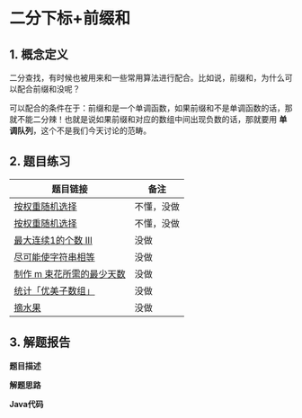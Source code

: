 # 二分下标+前缀和

## 1. 概念定义

二分查找，有时候也被用来和一些常用算法进行配合。比如说，前缀和，为什么可以配合前缀和没呢？

可以配合的条件在于：前缀和是一个单调函数，如果前缀和不是单调函数的话，那就不能二分辣！也就是说如果前缀和对应的数组中间出现负数的话，那就要用 **单调队列**，这个不是我们今天讨论的范畴。

## 2. 题目练习

| 题目链接                                                     | 备注       |
| ------------------------------------------------------------ | ---------- |
| [按权重随机选择](https://leetcode.cn/problems/cuyjEf/)       | 不懂，没做 |
| [按权重随机选择](https://leetcode.cn/problems/random-pick-with-weight/) | 不懂，没做 |
| [最大连续1的个数 III](https://leetcode.cn/problems/max-consecutive-ones-iii/) | 没做       |
| [尽可能使字符串相等](https://leetcode.cn/problems/get-equal-substrings-within-budget/) | 没做       |
| [制作 m 束花所需的最少天数](https://leetcode.cn/problems/minimum-number-of-days-to-make-m-bouquets/) | 没做       |
| [统计「优美子数组」](https://leetcode.cn/problems/count-number-of-nice-subarrays/) | 没做       |
| [摘水果](https://leetcode.cn/problems/maximum-fruits-harvested-after-at-most-k-steps/) | 没做       |



## 3. 解题报告

**题目描述**

**解题思路**

**Java代码**

```java

```